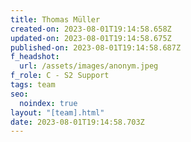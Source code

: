 ```yaml
---
title: Thomas Müller
created-on: 2023-08-01T19:14:58.658Z
updated-on: 2023-08-01T19:14:58.675Z
published-on: 2023-08-01T19:14:58.687Z
f_headshot:
  url: /assets/images/anonym.jpeg
f_role: C - S2 Support
tags: team
seo:
  noindex: true
layout: "[team].html"
date: 2023-08-01T19:14:58.703Z
---
```

